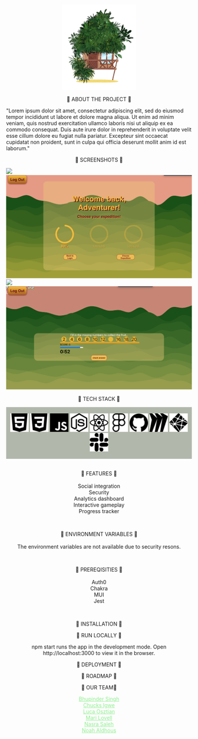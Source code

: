 <p align="center">
  <a name="logo" href="./techStackImages/homeHut.png"><img src="./techStackImages/homeHut.png" alt="Jungle Sums" width="200"></a>
  <br>
 
<p style = "text-align:center">
🌿 ABOUT THE PROJECT 🌿
<br>
<p style = "text-align:center">
<p>"Lorem ipsum dolor sit amet, consectetur adipiscing elit, sed do eiusmod tempor incididunt ut labore et dolore magna aliqua. Ut enim ad minim veniam, quis nostrud exercitation ullamco laboris nisi ut aliquip ex ea commodo consequat. Duis aute irure dolor in reprehenderit in voluptate velit esse cillum dolore eu fugiat nulla pariatur. Excepteur sint occaecat cupidatat non proident, sunt in culpa qui officia deserunt mollit anim id est laborum."</p>
<p style = text-align:center>
🌿 SCREENSHOTS 🌿
<br>
</p>

<img src = './screenShots/img2.png'>
<img src = './screenShots/img3.png'>
<img src = './screenShots/img1.png'>
<img src = './screenShots/img4.png'>
<p style = "text-align:center">
🌿 TECH STACK 🌿</p>
<div style = background-color:#b1b8ab><br>
<div style = "text-align:center">
  <img src='./techStackImages/html5.svg' style=background-color:#E34F26 width='50px' height = '50px'>  <img src='./techStackImages/css3.svg' style=background-color:#1572B6 width='50px' height = '50px'>  <img src='./techStackImages/javascript.svg' style=background-color:#F7DF1E width='50px' height = '50px'>  <img src='./techStackImages/nodedotjs.svg' style=background-color:#339933 width='50px' height = '50px'>  <img src='./techStackImages/react.svg' style=background-color:#61DAFB width='50px' height = '50px'>
 <img src='./techStackImages/figma.svg' style=background-color:#F24E1E width='50px' height = '50px'>  <img src='./techStackImages/github.svg' style=background-color:#faf3e8 width='50px' height = '50px'>  <img src='./techStackImages/miro.svg' style=background-color:#faf3e8 width='50px' height = '50px'>  <img src='./techStackImages/netlify.svg' style=background-color:#00C7B7 width='50px' height = '50px'>  <img src='./techStackImages/slack.svg' style=background-color:#faf3e8 width='50px' height = '50px'>  
</div>
<br>
</div>
 <br>







<p style = "text-align:center">
🌿 FEATURES 🌿 <br> <br> Social integration <br> Security <br> Analytics dashboard <br> Interactive gameplay <br> Progress tracker
</p>
<br>



<p style = "text-align:center">
🌿 ENVIRONMENT VARIABLES 🌿
<br> <br>
The environment variables are not available due to security resons.
</p>
<br>

<p style = "text-align:center">
🌿 PREREQISITIES 🌿
<br>
<br>
Auth0
<br>
Chakra
<br>
MUI
<br>
 Jest 
</p>
<br>

<p style = "text-align:center">
🌿 INSTALLATION 🌿 
</p>


<p style = "text-align:center">
🌿 RUN LOCALLY 🌿 
</p>
<p style = "text-align:center">
npm start runs the app in the development mode. Open http://localhost:3000 to view it in the browser.
</p>
<p style = "text-align:center">
🌿 DEPLOYMENT 🌿 
</p>
</p>
<p style = "text-align:center">

<p style = "text-align:center">
🌿 ROADMAP 🌿
</p>





<p style = "text-align:center">
🌿 OUR TEAM🌿
</p>
<p style = "text-align:center">
<a href = https://www.linkedin.com/in/bhupinder-singh-248284243 style = color:lightgreen> Bhupinder Singh</a> <br>
<a href= https://www.linkedin.com/in/chuks-igwe-b539ba175 style = color:lightgreen> Chucks Igwe</a><br>
<a href = https://www.linkedin.com/in/luca-osztian-b206a0243 style = color:lightgreen> Luca Osztian</a><br>
<a href= https://www.linkedin.com/in/mari-lovell style = color:lightgreen> Mari Lovell</a><br>
<a href= https://www.linkedin.com/in/nasra-saleh-185537222 style = color:lightgreen> Nasra Saleh</a><br>
<a href = https://www.linkedin.com/in/noah-aldhous-4436a3195 style = color:lightgreen> Noah Aldhous</a>
</p>


